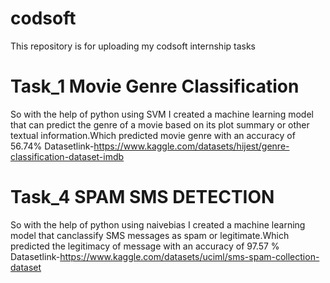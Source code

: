 # codsoft
This repository is for uploading my codsoft internship tasks 
# Task_1 Movie Genre Classification
So with the help of python using SVM I  created  a machine learning model that can predict the genre of a
movie based on its plot summary or other textual information.Which predicted movie genre with an accuracy of 56.74%
Datasetlink-https://www.kaggle.com/datasets/hijest/genre-classification-dataset-imdb
# Task_4 SPAM SMS DETECTION
So with the help of python using naivebias I  created  a machine learning model that canclassify SMS messages as spam or
legitimate.Which predicted the legitimacy of message with an accuracy of 97.57 %
Datasetlink-https://www.kaggle.com/datasets/uciml/sms-spam-collection-dataset
